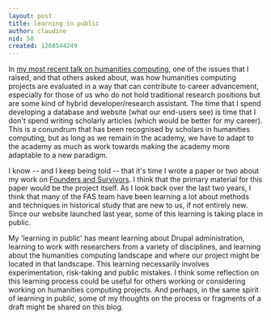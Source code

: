 ```yaml
---
layout: post
title: learning in public
author: claudine
nid: 50
created: 1268544249
---
```

In [my most recent talk on humanities computing](http://luv.asn.au/2010/03/02), one of the issues that I raised, and that others asked about, was how humanities computing projects are evaluated in a way that can contribute to career advancement, especially for those of us who do not hold traditional research positions but are some kind of hybrid developer/research assistant. The time that I spend developing a database and website (what our end-users see) is time that I don't spend writing scholarly articles (which would be better for my career). This is a conundrum that has been recognised by scholars in humanities computing, but as long as we remain in the academy, we have to adapt to the academy as much as work towards making the academy more adaptable to a new paradigm.

I know -- and I keep being told -- that it's time I wrote a paper or two about my work on [Founders and Survivors](http://www.foundersandsurvivors.org/). I think that the primary material for this paper would be the project itself. As I look back over the last two years, I think that many of the FAS team have been learning a lot about methods and techniques in historical study that are new to us, if not entirely new. Since our website launched last year, some of this learning is taking place in public.

My 'learning in public' has meant learning about Drupal administration, learning to work with researchers from a variety of disciplines, and learning about the humanities computing landscape and where our project might be located in that landscape. This learning necessarily involves experimentation, risk-taking and public mistakes. I think some reflection on this learning process could be useful for others working or considering working on humanities computing projects. And perhaps, in the same spirit of learning in public, some of my thoughts on the process or fragments of a draft might be shared on this blog.

